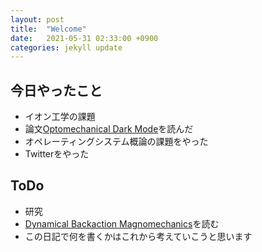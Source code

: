 ```yaml
---
layout: post
title:  "Welcome"
date:   2021-05-31 02:33:00 +0900
categories: jekyll update
---
```


## 今日やったこと
- イオン工学の課題
- 論文[Optomechanical Dark Mode](https://doi.org/10.1126/science.1228370)を読んだ
- オペレーティングシステム概論の課題をやった
- Twitterをやった
## ToDo
- 研究
- [Dynamical Backaction Magnomechanics](https://arxiv.org/abs/2104.11218)を読む
- この日記で何を書くかはこれから考えていこうと思います
